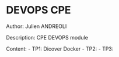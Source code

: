 # DEVOPS CPE
Author: Julien ANDREOLI

Description: CPE DEVOPS module

Content:
    - TP1: Dicover Docker
    - TP2:
    - TP3: